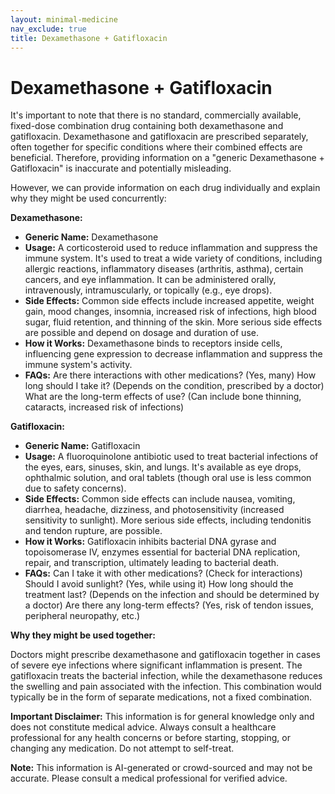 ```yaml
---
layout: minimal-medicine
nav_exclude: true
title: Dexamethasone + Gatifloxacin
---
```


# Dexamethasone + Gatifloxacin

It's important to note that there is no standard, commercially available, fixed-dose combination drug containing both dexamethasone and gatifloxacin.  Dexamethasone and gatifloxacin are prescribed separately, often together for specific conditions where their combined effects are beneficial. Therefore, providing information on a "generic Dexamethasone + Gatifloxacin" is inaccurate and potentially misleading.

However, we can provide information on each drug individually and explain why they might be used concurrently:


**Dexamethasone:**

* **Generic Name:** Dexamethasone
* **Usage:**  A corticosteroid used to reduce inflammation and suppress the immune system. It's used to treat a wide variety of conditions, including allergic reactions, inflammatory diseases (arthritis, asthma), certain cancers, and eye inflammation.  It can be administered orally, intravenously, intramuscularly, or topically (e.g., eye drops).
* **Side Effects:**  Common side effects include increased appetite, weight gain, mood changes, insomnia, increased risk of infections, high blood sugar, fluid retention, and thinning of the skin.  More serious side effects are possible and depend on dosage and duration of use.
* **How it Works:** Dexamethasone binds to receptors inside cells, influencing gene expression to decrease inflammation and suppress the immune system's activity.
* **FAQs:**  Are there interactions with other medications? (Yes, many) How long should I take it? (Depends on the condition, prescribed by a doctor) What are the long-term effects of use? (Can include bone thinning, cataracts, increased risk of infections)

**Gatifloxacin:**

* **Generic Name:** Gatifloxacin
* **Usage:** A fluoroquinolone antibiotic used to treat bacterial infections of the eyes, ears, sinuses, skin, and lungs.  It's available as eye drops, ophthalmic solution, and oral tablets (though oral use is less common due to safety concerns).
* **Side Effects:**  Common side effects can include nausea, vomiting, diarrhea, headache, dizziness, and photosensitivity (increased sensitivity to sunlight).  More serious side effects, including tendonitis and tendon rupture, are possible.
* **How it Works:** Gatifloxacin inhibits bacterial DNA gyrase and topoisomerase IV, enzymes essential for bacterial DNA replication, repair, and transcription, ultimately leading to bacterial death.
* **FAQs:**  Can I take it with other medications? (Check for interactions) Should I avoid sunlight? (Yes, while using it) How long should the treatment last? (Depends on the infection and should be determined by a doctor) Are there any long-term effects? (Yes, risk of tendon issues, peripheral neuropathy, etc.)


**Why they might be used together:**

Doctors might prescribe dexamethasone and gatifloxacin together in cases of severe eye infections where significant inflammation is present.  The gatifloxacin treats the bacterial infection, while the dexamethasone reduces the swelling and pain associated with the infection.  This combination would typically be in the form of separate medications, not a fixed combination.

**Important Disclaimer:** This information is for general knowledge only and does not constitute medical advice.  Always consult a healthcare professional for any health concerns or before starting, stopping, or changing any medication.  Do not attempt to self-treat.


**Note:** This information is AI-generated or crowd-sourced and may not be accurate. Please consult a medical professional for verified advice.